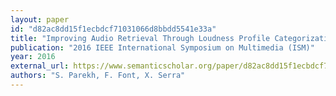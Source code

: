 ```yaml
---
layout: paper
id: "d82ac8dd15f1ecbdcf71031066d8bbdd5541e33a"
title: "Improving Audio Retrieval Through Loudness Profile Categorization"
publication: "2016 IEEE International Symposium on Multimedia (ISM)"
year: 2016
external_url: https://www.semanticscholar.org/paper/d82ac8dd15f1ecbdcf71031066d8bbdd5541e33a
authors: "S. Parekh, F. Font, X. Serra"
---
```

